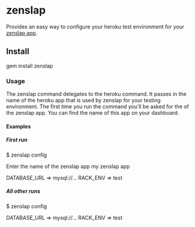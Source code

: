 zenslap
=======

Provides an easy way to configure your heroku test environment for your <a href="http://zenslap.me">zenslap app</a>.

Install
-------

gem install zenslap

### Usage ###

The zenslap command delegates to the heroku command. It passes in the name of the heroku app that is used by zenslap for your testing environment. The first time you run the command you'll be asked for the of the zenslap app. You can find the name of this app on your dashboard.

#### Examples ####


##### First run #####

$ zenslap config

Enter the name of the zenslap app
my zenslap app

DATABASE_URL      => mysql://...
RACK_ENV					=> test

##### All other runs #####
$ zenslap config

DATABASE_URL      => mysql://...
RACK_ENV					=> test
  
